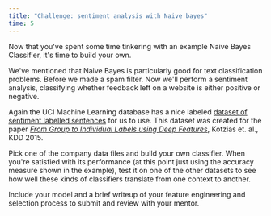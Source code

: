 ```yaml
---
title: "Challenge: sentiment analysis with Naive bayes"
time: 5
---
```


Now that you've spent some time tinkering with an example Naive Bayes Classifier, it's time to build your own.

We've mentioned that Naive Bayes is particularly good for text classification problems. Before we made a spam filter. Now we'll perform a sentiment analysis, classifying whether feedback left on a website is either positive or negative.

Again the UCI Machine Learning database has a nice labeled [dataset of sentiment labelled sentences](https://archive.ics.uci.edu/ml/datasets/Sentiment+Labelled+Sentences) for us to use. This dataset was created for the paper [_From Group to Individual Labels using Deep Features_](http://mdenil.com/media/papers/2015-deep-multi-instance-learning.pdf), Kotzias et. al., KDD 2015.

Pick one of the company data files and build your own classifier. When you're satisfied with its performance (at this point just using the accuracy measure shown in the example), test it on one of the other datasets to see how well these kinds of classifiers translate from one context to another.

Include your model and a brief writeup of your feature engineering and selection process to submit and review with your mentor.


